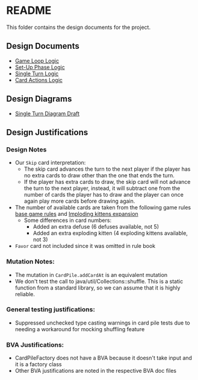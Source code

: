 # README

This folder contains the design documents for the project.

## Design Documents

- [Game Loop Logic](game-loop-logic.md)
- [Set-Up Phase Logic](set-up-phase-logic.md)
- [Single Turn Logic](single-turn-logic.md)
- [Card Actions Logic](../requirements/characters-cards.md)

## Design Diagrams
- [Single Turn Diagram Draft](Single%20Turn%20Logic%20Diagram%20(Rough%20Draft).png)


## Design Justifications

### Design Notes
- Our `Skip` card interpretation:
    - The skip card advances the turn to the next player if the player has no extra cards to draw other than the one that ends the turn.
    - If the player has extra cards to draw, the skip card will not advance the turn to the next player, instead, it will subtract one from the number of cards the player has to draw and the player can once again play more cards before drawing again.
- The number of available cards are taken from the following game rules [base game rules](https://cdn.shopify.com/s/files/1/0345/9180/1483/files/Exploding-Kittens_Grab-N-Game_Instructions_2023.pdf?v=1712786226) and [Imploding kittens expansion](https://dumekj556jp75.cloudfront.net/imploding-kittens/imploding-english.pdf)
    - Some differences in card numbers:
        - Added an extra defuse (6 defuses available, not 5)
        - Added an extra exploding kitten (4 exploding kittens available, not 3)
- `Favor` card not included since it was omitted in rule book

### Mutation Notes:
- The mutation in `CardPile.addCardAt` is an equivalent mutation
- We don't test the call to java/util/Collections::shuffle. This is a static function from a standard library, so we can assume that it is highly reliable.

### General testing justifications:
- Suppressed unchecked type casting warnings in card pile tests due to needing a workaround for mocking shuffling feature

### BVA Justifications:
- CardPileFactory does not have a BVA because it doesn't take input and it is a factory class
- Other BVA justifications are noted in the respective BVA doc files